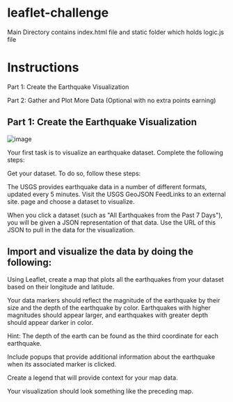 # leaflet-challenge
Main Directory contains index.html file and static folder which holds logic.js file

# Instructions
Part 1: Create the Earthquake Visualization

Part 2: Gather and Plot More Data (Optional with no extra points earning)

## Part 1: Create the Earthquake Visualization
![image](https://github.com/vdescioli/leaflet-challenge/assets/123039043/700dee09-ae0e-4591-89fd-1177b72cbc5b)

Your first task is to visualize an earthquake dataset. Complete the following steps:

Get your dataset. To do so, follow these steps:

The USGS provides earthquake data in a number of different formats, updated every 5 minutes. Visit the USGS GeoJSON FeedLinks to an external site. page and choose a dataset to visualize.

When you click a dataset (such as "All Earthquakes from the Past 7 Days"), you will be given a JSON representation of that data. Use the URL of this JSON to pull in the data for the visualization. 

## Import and visualize the data by doing the following:

Using Leaflet, create a map that plots all the earthquakes from your dataset based on their longitude and latitude.

Your data markers should reflect the magnitude of the earthquake by their size and the depth of the earthquake by color. Earthquakes with higher magnitudes should appear larger, and earthquakes with greater depth should appear darker in color.

Hint: The depth of the earth can be found as the third coordinate for each earthquake.

Include popups that provide additional information about the earthquake when its associated marker is clicked.

Create a legend that will provide context for your map data.

Your visualization should look something like the preceding map.
